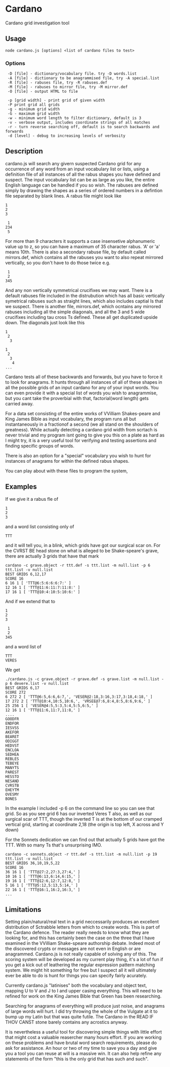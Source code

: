 # Cardano
Cardano grid investigation tool
## Usage
```
node cardano.js [options] <list of cardano files to test>
``````
### Options
```
 -D [file] - dictionary/vocabulary file. try -D words.list
 -A [file] - dictionary to be anagrammised file, try -A special.list
 -R [file] - rabuses file, try -R rabuses.def
 -M [file] - rabuses to mirror file, try -M mirror.def
 -O [file] - output HTML to file
 
 -p [grid width] - print grid of given width
 -P print grid all grids
 -g - minimum grid width
 -G - maximum grid width
 -w - minimum word length to filter dictionary, default is 3
 -v - verbose output, includes coordinate strings of all matches
 -r - turn reverse searching off, default is to search backwards and forwards
 -d [level] - debug to increasing levels of verbosity

``````
## Description
cardano.js will search any givern suspected Cardano grid for any occurrence of any word from an input vocabulary list or lists, 
using a definition file of all instances of all the rabus shapes you have defined and suspect. The input vocabulary list can be as large as you like, the entire English language can be handled if you so wish. 
The rabuses are defined simply by drawing the shapes as a series of ordered numbers in a defintion file separated by blank lines. A rabus file might look like
```
1
2
3

 1
234
 5
``````
For more than 9 characters it supports a case insensetive alphanumeric value up to z, so you can have a maximum of 35 character rabus. 'A' or 'a' means 10th. There is also a secondary rabuse file, by default called mirrors.def, which contains all the rabuses you want to also repeat mirrored vertically, so you don't have to do those twice e.g.
```
 1
 2
345
``````
And any non vertically symmetrical crucifixes we may want. There is a default rabuses file included in the distrubution which has all basic vertically symetrical rabuses such as straight lines, which also includes captial Is that we suspect. There is another file, mirrors.def, which ocntains any mirrored rabuses including all the simple diagonals, and all the 3 and 5 wide crucifixes including tau cross Ts defined. These all get duplicated upside down.
The diagonals just look like this
```
1
 2
  3

1
 2
  3
   4
...
```
Cardano tests all of these backwards and forwards, but you have to force it to look for anagrams. It hunts through all instances of all of these shapes in all the possible grids of an input cardano for any of your input words. You can even provide it with a special list of words you wish to anagrammise, but you cant take the proverbial with that, factorial(word length) gets carried away.

For a data set consisting of the entire works of VVilliam Shakes-peare and King James Bible as input vocabulary, the program runs all but instantaneously in a fractionof a second (we all stand on the shoulders of greatness). While actually detecting a cardano grid width from scrtach is never trivial and my program isnt going to give you this on a plate as hard as I might try, it is a very useful tool for verifying and testing assertions and finding specific groups of words. 

There is also an option for a "special" vocabulary you wish to hunt for instances of anagrams for within the defined rabus shapes. 

You can play about with these files to program the system, 
## Examples
If we give it a rabus fle of 
```
1
2
3
``````
and a word list consisting only of
```
TTT
``````
and it will tell you, in a blink, which grids have got our surgical scar on. For the CVRST BE head stone on what is alleged to be Shake-speare's grave, 
there are actually 3 grids that have that mark
```
cardano -c grave.object -r ttt.def -s ttt.list -m null.list -p 6 ttt.list -v null.list
BEST GRIDS 6,12,17
SCORE 16
6 16 1 [ 'TTT@6:5:6:6:6:7:' ]
12 16 1 [ 'TTT@11:6:11:7:11:8:' ]
17 16 1 [ 'TTT@10:4:10:5:10:6:' ]
``````
And if we extend that to
```
1
2
3

 1
 2
345
``````
and a word list of
```
TTT
VERES
``````
We get
```
./cardano.js -c grave.object -r grave.def -s grave.list -m null.list -p 6 devere.list -v null.list
BEST GRIDS 6,17
SCORE 272
6 272 2 [ 'TTT@6:5,6:6,6:7,', 'VESER@2:18,3:16,3:17,3:18,4:18,' ]
17 272 2 [ 'TTT@10:4,10:5,10:6,', 'VRSEE@7:6,8:4,8:5,8:6,9:6,' ]
25 256 1 [ 'VESER@4:5,5:3,5:4,5:5,6:5,' ]
12 16 1 [ 'TTT@11:6,11:7,11:8,' ]
....
GOODFR
ENDFOR
IESVSS
AKEFOR
BEARET
ODIGGT
HEDVST
ENCLOA
SEDHEA
REBLES
TEBEYE
MANYTS
PAREST
HESSTO
NESAND
CVRSTB
EHEYTM
OVESMY
BONES
``````
In the example I included -p 6 on the command line so you can see that grid. So as you see grid 6 has our inverted Veres T also, as well as our surgical scar of TTT, though the inverted T is at the bottom of our cramped vertical grid, starting at coordinate 2,18 (the origin is top left, X across and Y down)

For the Sonnets dedication we can find out that actually 5 grids have got the TTT. With so many Ts that's unsurprising IMO.
```
cardano -c sonnets.object -r ttt.def -s ttt.list -m null.list -p 19 ttt.list -v null.list
BEST GRIDS 36,10,19,5,22
SCORE 16
36 16 1 [ 'TTT@27:2,27:3,27:4,' ]
10 16 1 [ 'TTT@6:13,6:14,6:15,' ]
19 16 1 [ 'TTT@12:6,12:7,12:8,' ]
5 16 1 [ 'TTT@5:12,5:13,5:14,' ]
22 16 1 [ 'TTT@16:1,16:2,16:3,' ]
...
``````

## Limitations
Setting plain/natural/real text in a grid neccessarily produces an excellent distribution of Sctrabble letters from which to create words. This is part of the Cardano defence. The reader really needs to know what they are looking for, and this has certainly been the case on the three that I have examined in the VVilliam Shake-speare authorship debate. Indeed most of the discovered crypts or messages are not even in English or are anagrammed. Cardano.js is not really capable of solving any of this. The scoring system will be developed as my current play thing, it's a lot of fun if you get a kick out of leathering the regular expression pattern matching system. We might hit something for free but I suspect all it will ultimately ever be able to do is hunt for things you can specify fairly acurately. 

Currently cardano.js "latinises" both the vocabulary and object text, mapping U to V and J to I and upper casing everything. This will need to be refined for work on the King James Bible that Green has been researching.

Searching for anagrams of everything will produce just noise, and anagrams of large words will hurt. I did try throwing the whole of the Vulgate at it to bump up my Latin but that was quite futile. The Cardano in the READ IF THOV CANST stone barely contains any acrostics anyway.  

It is nevertheless a useful tool for discovering simple things with little effort that might cost a valuable reasercher many hours effort. If you are working on these problems and have brutal word search requirements, please do ask for assistance. An hour or two of my time to save you a day and give you a tool you can reuse at will is a massive win. It can also help refine any statements of the form "this is the only grid that has such and such". 

